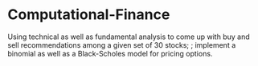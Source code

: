 # Computational-Finance
Using technical as well as fundamental analysis to come up with buy and sell recommendations  among a given set of 30 stocks; ; implement a binomial as well as a Black-Scholes model for pricing options. 
